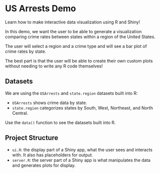 # US Arrests Demo

Learn how to make interactive data visualization using R and Shiny!

In this demo, we want the user to be able to generate a visualization comparing crime rates between states within a region of the United States.

The user will select a region and a crime type and will see a bar plot of crime rates by state.

The best part is that the user will be able to create their own custom plots without needing to write any R code themselves! 

## Datasets

We are using the `USArrests` and `state.region` datasets built into R:

- `USArrests` shows crime data by state.
- `state.region` categorizes states by South, West, Northeast, and North Central.

Use the `data()` function to see the datasets built into R.

## Project Structure

- `ui.R`: the display part of a Shiny app, what the user sees and interacts with. It also has placeholders for output.
- `server.R`: the server part of a Shiny app is what manipulates the data and generates plots for display.